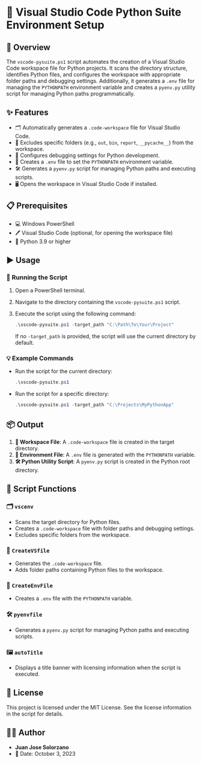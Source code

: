 # 🚀 Visual Studio Code Python Suite Environment Setup

## 🌟 Overview

The `vscode-pysuite.ps1` script automates the creation of a Visual Studio Code workspace file for Python projects. It scans the directory structure, identifies Python files, and configures the workspace with appropriate folder paths and debugging settings. Additionally, it generates a `.env` file for managing the `PYTHONPATH` environment variable and creates a `pyenv.py` utility script for managing Python paths programmatically.

## ✨ Features

- 🗂️ Automatically generates a `.code-workspace` file for Visual Studio Code.
- 🚫 Excludes specific folders (e.g., `out`, `bin`, `report`, `__pycache__`) from the workspace.
- 🐍 Configures debugging settings for Python development.
- 📄 Creates a `.env` file to set the `PYTHONPATH` environment variable.
- 🛠️ Generates a `pyenv.py` script for managing Python paths and executing scripts.
- 🖥️ Opens the workspace in Visual Studio Code if installed.

## 📋 Prerequisites

- 💻 Windows PowerShell
- 🖊️ Visual Studio Code (optional, for opening the workspace file)
- 🐍 Python 3.9 or higher

## ▶️ Usage

### 🏃 Running the Script

1. Open a PowerShell terminal.
2. Navigate to the directory containing the `vscode-pysuite.ps1` script.
3. Execute the script using the following command:

   ```powershell
   .\vscode-pysuite.ps1 -target_path "C:\Path\To\Your\Project"
   ```

   If no `-target_path` is provided, the script will use the current directory by default.

### 💡 Example Commands

- Run the script for the current directory:
  ```powershell
  .\vscode-pysuite.ps1
  ```

- Run the script for a specific directory:
  ```powershell
  .\vscode-pysuite.ps1 -target_path "C:\Projects\MyPythonApp"
  ```

## 📦 Output

1. **📁 Workspace File**: A `.code-workspace` file is created in the target directory.
2. **📄 Environment File**: A `.env` file is generated with the `PYTHONPATH` variable.
3. **🛠️ Python Utility Script**: A `pyenv.py` script is created in the Python root directory.

## 🔧 Script Functions

### 🗂️ `vscenv`

- Scans the target directory for Python files.
- Creates a `.code-workspace` file with folder paths and debugging settings.
- Excludes specific folders from the workspace.

### 📁 `CreateVSfile`

- Generates the `.code-workspace` file.
- Adds folder paths containing Python files to the workspace.

### 📄 `CreateEnvFile`

- Creates a `.env` file with the `PYTHONPATH` variable.

### 🛠️ `pyenvfile`

- Generates a `pyenv.py` script for managing Python paths and executing scripts.

### 🖼️ `autoTitle`

- Displays a title banner with licensing information when the script is executed.

## 📜 License

This project is licensed under the MIT License. See the license information in the script for details.

## 👨‍💻 Author

- **Juan Jose Solorzano**
- 📅 Date: October 3, 2023
